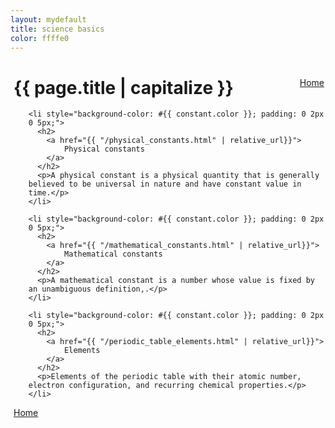 ```yaml
---
layout: mydefault
title: science basics
color: ffffe0
---
```

<div  style="background-color: #{{ page.color }}; padding: 0 2px 0 5px;">
<a class="pagination" style="float: right;" href=" {{ '/' | relative_url }}" >Home</a>
<h1>{{ page.title | capitalize }}</h1>

<ul class="b8t_list">

    <li style="background-color: #{{ constant.color }}; padding: 0 2px 0 5px;">
      <h2>
        <a href="{{ "/physical_constants.html" | relative_url}}">
            Physical constants
        </a>
      </h2>
      <p>A physical constant is a physical quantity that is generally believed to be universal in nature and have constant value in time.</p>
    </li>

    <li style="background-color: #{{ constant.color }}; padding: 0 2px 0 5px;">
      <h2>
        <a href="{{ "/mathematical_constants.html" | relative_url}}">
            Mathematical constants
        </a>
      </h2>
      <p>A mathematical constant is a number whose value is fixed by an unambiguous definition,.</p>
    </li>

    <li style="background-color: #{{ constant.color }}; padding: 0 2px 0 5px;">
      <h2>
        <a href="{{ "/periodic_table_elements.html" | relative_url}}">
            Elements
        </a>
      </h2>
      <p>Elements of the periodic table with their atomic number, electron configuration, and recurring chemical properties.</p>
    </li>
</ul>
<a class="pagination" href=" {{ '/' | relative_url }}" >Home</a>
</div>
